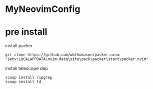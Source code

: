 # MyNeovimConfig

# pre install
install packer
```
git clone https://github.com/wbthomason/packer.nvim "$env:LOCALAPPDATA\nvim-data\site\pack\packer\start\packer.nvim"
```
install telescope dep
```
scoop install ripgrep
scoop install fd
```

